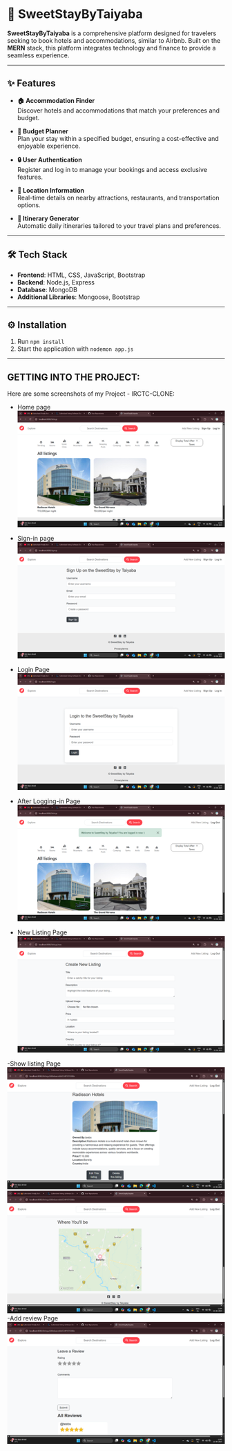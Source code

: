 # 🏨 SweetStayByTaiyaba

**SweetStayByTaiyaba** is a comprehensive platform designed for travelers seeking to book hotels and accommodations, similar to Airbnb. Built on the **MERN** stack, this platform integrates technology and finance to provide a seamless experience.

---

## ✨ Features

- **🏠 Accommodation Finder**  
  Discover hotels and accommodations that match your preferences and budget.

- **💸 Budget Planner**  
  Plan your stay within a specified budget, ensuring a cost-effective and enjoyable experience.

- **🔒 User Authentication**  
  Register and log in to manage your bookings and access exclusive features.


- **📍 Location Information**  
  Real-time details on nearby attractions, restaurants, and transportation options.

- **📝 Itinerary Generator**  
  Automatic daily itineraries tailored to your travel plans and preferences.

---

## 🛠️ Tech Stack

- **Frontend**: HTML, CSS, JavaScript, Bootstrap  
- **Backend**: Node.js, Express  
- **Database**: MongoDB  
- **Additional Libraries**: Mongoose, Bootstrap

---

## ⚙️ Installation

1. Run `npm install`  
2. Start the application with `nodemon app.js`

---

## GETTING INTO THE PROJECT:

Here are some screenshots of my Project - IRCTC-CLONE:

- Home page
![image](https://github.com/Taiyabakhan/SweetStayByTaiyaba/blob/main/Screenshots/Screenshot%20(264).png)

- Sign-in page
![image](https://github.com/Taiyabakhan/SweetStayByTaiyaba/blob/main/Screenshots/Screenshot%20(265).png)

- Login Page 
![image](https://github.com/Taiyabakhan/SweetStayByTaiyaba/blob/main/Screenshots/Screenshot%20(266).png)

- After Logging-in Page 
![image](https://github.com/Taiyabakhan/SweetStayByTaiyaba/blob/main/Screenshots/Screenshot%20(267).png)
- New Listing Page
![image](https://github.com/Taiyabakhan/SweetStayByTaiyaba/blob/main/Screenshots/Screenshot%20(268).png)

-Show listing Page
![image](https://github.com/Taiyabakhan/SweetStayByTaiyaba/blob/main/Screenshots/Screenshot%20(269).png)
![image](https://github.com/Taiyabakhan/SweetStayByTaiyaba/blob/main/Screenshots/Screenshot%20(271).png)
-Add review Page
![image](https://github.com/Taiyabakhan/SweetStayByTaiyaba/blob/main/Screenshots/Screenshot%20(270).png)
